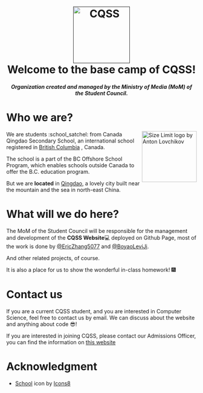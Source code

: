
  <h1 align="center">
    <br>
    <a href=""><img src="https://img.icons8.com/nolan/96/school.png" alt="CQSS" width="150"></a>
    <br>
    Welcome to the base camp of CQSS!
  </h1>
  <h4 align="center"><i>Organization created and managed by the Ministry of Media (MoM) of the Student Council.</i></h4>

  
  # Who we are?
  <img src="https://github.com/Canada-Qingdao-Secondary-School/.github/blob/main/profile/image/BC%20Cert.png" align="right" alt="Size Limit logo by Anton Lovchikov" width="145" height="135">
  We are students :school_satchel: from Canada Qingdao Secondary School, an international school registered in <a href="https://en.wikipedia.org/wiki/British_Columbia" title="Wikipedia of BC, Canada">British Columbia</a> , Canada.

  The school is a part of the BC Offshore School Program, which enables schools outside Canada to offer the B.C. education program.
  
  But we are **located** in <a href="https://en.wikipedia.org/wiki/Qingdao" title="Wikipedia of Qingdao, China">Qingdao</a>, a lovely city built near the mountain and the sea in north-east China.
  
  # What will we do here?
  The MoM of the Student Council will be responsible for the management and development of the **CQSS Website**:computer: deployed on Github Page, most of the work is done by [@EricZhang5077](https://github.com/EricZhang5077) and [@BoyaoLeviJi](https://github.com/BoyaoLeviJi).
  
  And other related projects, of course.

  It is also a place for us to show the wonderful in-class homework! :fireworks:
  
  # Contact us
  If you are a current CQSS student, and you are interested in Computer Science, feel free to contact us by email. We can discuss about the website and anything about code :sunglasses:!
 
  If you are interested in joining CQSS, please contact our Admissions Officer, you can find the information on <a href= "http://www.qd09.qdedu.net/">  this website </a>
  
  
  # Acknowledgment
  - <a  href="https://icons8.com/icon/44842/school">School</a> icon by <a href="https://icons8.com">Icons8</a>
